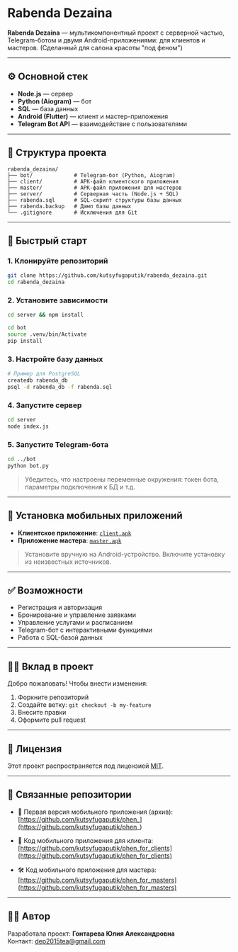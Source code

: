 # Rabenda Dezaina

**Rabenda Dezaina** — мультикомпонентный проект с серверной частью, Telegram-ботом и двумя Android-приложениями: для клиентов и мастеров. (Сделанный для салона красоты "под феном")

---

## ⚙️ Основной стек

* **Node.js** — сервер
* **Python (Aiogram)** — бот
* **SQL** — база данных
* **Android (Flutter)** — клиент и мастер-приложения
* **Telegram Bot API** — взаимодействие с пользователями

---

## 🧭 Структура проекта

```
rabenda_dezaina/
├── bot/             # Telegram-бот (Python, Aiogram)
├── client/          # APK-файл клиентского приложения
├── master/          # APK-файл приложения для мастеров
├── server/          # Серверная часть (Node.js + SQL)
├── rabenda.sql      # SQL-скрипт структуры базы данных
├── rabenda.backup   # Дамп базы данных
└── .gitignore       # Исключения для Git
```

---

## 🚀 Быстрый старт

### 1. Клонируйте репозиторий

```bash
git clone https://github.com/kutsyfugaputik/rabenda_dezaina.git
cd rabenda_dezaina
```

### 2. Установите зависимости

```bash
cd server && npm install
```

```bash
cd bot
source .venv/bin/Activate
pip install

```
### 3. Настройте базу данных

```bash
# Пример для PostgreSQL
createdb rabenda_db
psql -d rabenda_db -f rabenda.sql
```

### 4. Запустите сервер

```bash
cd server
node index.js
```

### 5. Запустите Telegram-бота

```bash
cd ../bot
python bot.py
```

> Убедитесь, что настроены переменные окружения: токен бота, параметры подключения к БД и т.д.

---

## 📱 Установка мобильных приложений

* **Клиентское приложение**: [`client.apk`](client/app-debug.apk)
* **Приложение мастера**: [`master.apk`](master/app-debug.apk)

> Установите вручную на Android-устройство. Включите установку из неизвестных источников.

---

## ✅ Возможности

* Регистрация и авторизация
* Бронирование и управление заявками
* Управление услугами и расписанием
* Telegram-бот с интерактивными функциями
* Работа с SQL-базой данных

---

## 🧑‍💻 Вклад в проект

Добро пожаловать! Чтобы внести изменения:

1. Форкните репозиторий
2. Создайте ветку: `git checkout -b my-feature`
3. Внесите правки
4. Оформите pull request

---

## 📄 Лицензия

Этот проект распространяется под лицензией [MIT](LICENSE).

---

## 🔗 Связанные репозитории

- 🐣 Первая версия мобильного приложения (архив):  
  [https://github.com/kutsyfugaputik/phen_](https://github.com/kutsyfugaputik/phen_)

- 📱 Код мобильного приложения для клиента:  
  [https://github.com/kutsyfugaputik/phen_for_clients](https://github.com/kutsyfugaputik/phen_for_clients)

- 🛠️ Код мобильного приложения для мастера:  
  [https://github.com/kutsyfugaputik/phen_for_masters](https://github.com/kutsyfugaputik/phen_for_masters)

---

## 👩‍💻 Автор

Разработала проект: **Гонтарева Юлия Александровна**  
Контакт: [dep2015tea@gmail.com](mailto:dep2015tea@gmail.com)

